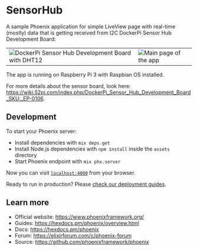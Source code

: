 # SensorHub

A sample Phoenix application for simple LiveView page with real-time (mostly)
data that is getting received from I2C DockerPi Sensor Hub Development Board:

<table>
 <tr>
  <td><img src="https://user-images.githubusercontent.com/113878/100781220-0cdc9780-340b-11eb-9811-91ea42890632.jpg" alt="DockerPi Sensor Hub Development Board with DHT12" /></td>
  <td><img src="https://user-images.githubusercontent.com/113878/100774397-51b00080-3402-11eb-90b9-958e41abb5b3.png" alt="Main page of the app" /></td>
 </tr>
</table>

The app is running on Raspberry Pi 3 with Raspbian OS installed.

For more details about the sensor board, look here: https://wiki.52pi.com/index.php/DockerPi_Sensor_Hub_Development_Board_SKU:_EP-0106.

## Development

To start your Phoenix server:

  * Install dependencies with `mix deps.get`
  * Install Node.js dependencies with `npm install` inside the `assets` directory
  * Start Phoenix endpoint with `mix phx.server`

Now you can visit [`localhost:4000`](http://localhost:4000) from your browser.

Ready to run in production? Please [check our deployment guides](https://hexdocs.pm/phoenix/deployment.html).

## Learn more

  * Official website: https://www.phoenixframework.org/
  * Guides: https://hexdocs.pm/phoenix/overview.html
  * Docs: https://hexdocs.pm/phoenix
  * Forum: https://elixirforum.com/c/phoenix-forum
  * Source: https://github.com/phoenixframework/phoenix
